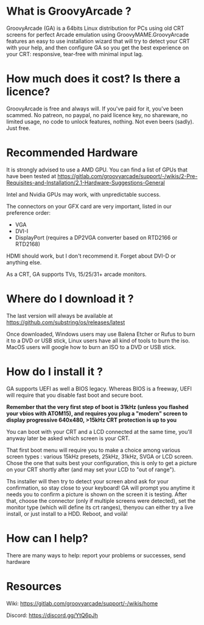 # What is GroovyArcade ?

GroovyArcade (GA) is a 64bits Linux distribution for PCs using old CRT screens for perfect Arcade emulation using GroovyMAME.GroovyArcade features an easy to use installation wizard that will try to detect your CRT with your help, and then configure GA so you get the best experience on your CRT: responsive, tear-free with minimal input lag.

# How much does it cost? Is there a licence?

GroovyArcade is free and always will. If you've paid for it, you've been scammed. No patreon, no paypal, no paid licence key, no shareware, no limited usage, no code to unlock features, nothing. Not even beers (sadly). Just free.

# Recommended Hardware

It is strongly advised to use a AMD GPU. You can find a list of GPUs that have been tested at https://gitlab.com/groovyarcade/support/-/wikis/2-Pre-Requisites-and-Installation/2.1-Hardware-Suggestions-General

Intel and Nvidia GPUs may work, with unpredictable success.

The connectors on your GFX card are very important, listed in our preference order:
* VGA
* DVI-I
* DisplayPort (requires a DP2VGA converter based on RTD2166 or RTD2168)

HDMI should work, but I don't recommend it. Forget about DVI-D or anything else.

As a CRT, GA supports TVs, 15/25/31+ arcade monitors.

# Where do I download it ?

The last version will always be available at https://github.com/substring/os/releases/latest

Once downloaded, Windows users may use Balena Etcher or Rufus to burn it to a DVD or USB stick, Linux users have all kind of tools to burn the iso. MacOS users will google how to burn an ISO to a DVD or USB stick.

# How do I install it ?

GA supports UEFI as well a BIOS legacy. Whereas BIOS is a freeway, UEFI will require that you disable fast boot and secure boot.

**Remember that the very first step of boot is 31kHz (unless you flashed your vbios with ATOM15), and requires you plug a "modern" screen to display progressive 640x480, >15kHz CRT protection is up to you**

You can boot with your CRT and a LCD connected at the same time, you'll anyway later be asked which screen is your CRT.

That first boot menu will require you to make a choice among various screen types : various 15kHz presets, 25kHz, 31kHz, SVGA or LCD screen. Chose the one that suits best your configuration, this is only to get a picture on your CRT shortly after (and may set your LCD to "out of range").

Ths installer will then try to detect your screen abnd ask for your confirmation, so stay close to your keyboard! GA will prompt you anytime it needs you to confirm a picture is shown on the screen it is testing. After that, choose the connector (only if multiple screens were detected), set the monitor type (which will define its crt ranges), thenyou can either try a live install, or just install to a HDD. Reboot, and voilà!

# How can I help?

There are many ways to help: report your problems or successes, send hardware

# Resources

Wiki: https://gitlab.com/groovyarcade/support/-/wikis/home

Discord: https://discord.gg/YtQ6pJh
